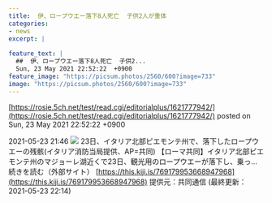 ```yaml
---
title:  伊、ロープウエー落下8人死亡  子供2人が重体  
categories:
- news
excerpt: |
  
feature_text: |
  ##  伊、ロープウエー落下8人死亡  子供2...
  Sun, 23 May 2021 22:52:22  +0900
feature_image: "https://picsum.photos/2560/600?image=733"
image: "https://picsum.photos/2560/600?image=733"
---
```


[https://rosie.5ch.net/test/read.cgi/editorialplus/1621777942/](https://rosie.5ch.net/test/read.cgi/editorialplus/1621777942/)
posted on Sun, 23 May 2021 22:52:22  +0900

<!--more-->

2021-05-23 21:46 ![](https://contents.oricon.co.jp/upimg/article/3/1523/1523770/detail/img400/610bffef961e45dbc3496f01e530ec793faa285d6a013bc505d9ae997b060677.jpg) 23日、イタリア北部ピエモンテ州で、落下したロープウエーの残骸(イタリア消防当局提供、AP=共同) 【ローマ共同】イタリア北部ピエモンテ州のマジョーレ湖近くで23日、観光用のロープウエーが落下し、乗っ... 続きを読む（外部サイト） [https://this.kiji.is/769179953668947968](https://this.kiji.is/769179953668947968) 提供元：共同通信 (最終更新：2021-05-23 22:14)
